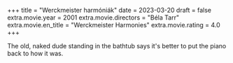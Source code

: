 +++
title = "Werckmeister harmóniák"
date = 2023-03-20
draft = false
extra.movie.year = 2001
extra.movie.directors = "Béla Tarr"
extra.movie.en_title = "Werckmeister Harmonies"
extra.movie.rating = 4.0
+++

The old, naked dude standing in the bathtub says it's better to put the piano back to how it was.<!-- more -->